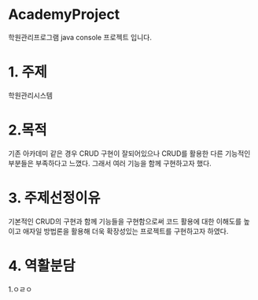 # AcademyProject
 학원관리프로그램 java console 프로젝트 입니다.
# 1. 주제
학원관리시스템
# 2.목적
기존 아카데미 같은 경우 CRUD 구현이 잘되어있으나 CRUD를 활용한 다른 기능적인 부분들은 부족하다고 느꼈다. 그래서 여러 기능을 함께 구현하고자 했다.
# 3. 주제선정이유
기본적인 CRUD의 구현과 함께 기능들을 구현함으로써 코드 활용에 대한 이해도를 높이고 애자일 방법론을 활용해 더욱 확장성있는 프로젝트를 구현하고자 하였다. 
#  4. 역활분담
1.ㅇㄹㅇ


